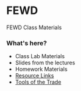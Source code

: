 # FEWD
FEWD Class Materials

### What's here?

- Class Lab Materials
- Slides from the lectures
- Homework Materials
- [Resource Links](https://github.com/jmeade11/FEWD/blob/master/resourcelinks.md)
- [Tools of the Trade](https://github.com/jmeade11/FEWD/blob/master/tools.md)
